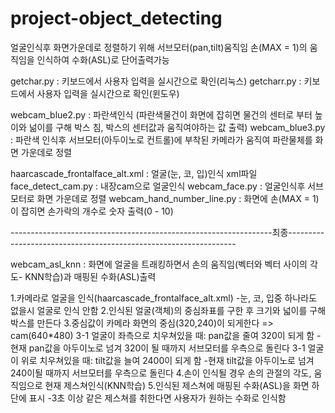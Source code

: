 # project-object_detecting
얼굴인식후 화면가운데로 정렬하기 위해 서브모터(pan,tilt)움직임
손(MAX = 1)의 움직임을 인식하여 수화(ASL)로 단어출력가능

getchar.py : 키보드에서 사용자 입력을 실시간으로 확인(리눅스)
getcharr.py : 키보드에서 사용자 입력을 실시간으로 확인(윈도우)

webcam_blue2.py : 파란색인식 (파란색물건이 화면에 잡히면 물건의 센터로 부터 높이와 넒이를 구해 박스 침, 박스의 센터값과 움직여야하는 값 출력)
webcam_blue3.py : 파란색 인식후 서브모터(아두이노로 컨트롤)에 부착된 카메라가 움직여 파란물체를 화면 가운데로 정렬

haarcascade_frontalface_alt.xml : 얼굴(눈, 코, 입)인식 xml파일
face_detect_cam.py : 내장cam으로 얼굴인식
webcam_face.py : 얼굴인식후 서브모터로 화면 가운데로 정렬
webcam_hand_number_line.py : 화면에 손(MAX = 1)이 잡히면 손가락의 개수로 숫자 출력(0 - 10) 

-----------------------------------------------------------------최종-----------------------------------------------------------------

webcam_asl_knn : 화면에 얼굴을 트래킹하면서 손의 움직임(벡터와 벡터 사이의 각도- KNN학습)과 매핑된 수화(ASL)출력

1.카메라로 얼굴을 인식(haarcascade_frontalface_alt.xml)
 -눈, 코, 입중 하나라도 없을시 얼굴로 인식 안함
2.인식된 얼굴(객체)의 중심좌표를 구한 후 크기와 넓이를 구해 박스를 만든다
3.중심값이 카메라 화면의 중심(320,240)이 되게한다 => cam(640*480)
3-1 얼굴이 좌측으로 치우쳐있을 때: pan값을 줄여 320이 되게 함
    -현재 pan값을 아두이노로 넘겨 320이 될 때까지 서브모터를 우측으로 돌린다
3-1 얼굴이 위로 치우쳐있을 때: tilt값을 늘여 2400이 되게 함
    -현재 tilt값을 아두이노로 넘겨 240이될 때까지 서브모터를 우측으로 돌린다
4.손이 인식될 경우 손의 관절의 각도, 움직임으로 현재 제스쳐인식(KNN학습)
5.인식된 제스쳐에 매핑된 수화(ASL)을 화면 하단에 표시
  -3초 이상 같은 제스쳐를 취한다면 사용자가 원하는 수화로 인식함


